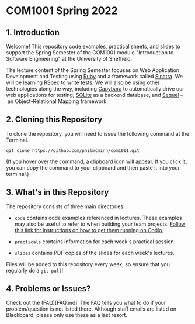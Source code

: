 # COM1001 Spring 2022

## 1. Introduction

Welcome! This repository code examples, practical sheets, and slides to support
the Spring Semester of the COM1001 module "Introduction to Software Engineering"
at the University of Sheffield.

The lecture content of the Spring Semester focuses on Web Application
Development and Testing using [Ruby](https://www.ruby-lang.org/) and a framework
called [Sinatra](http://sinatrarb.com/). We will be learning
[RSpec](https://rspec.info/) to write tests. We will also be using other
technologies along the way, including
[Capybara](https://teamcapybara.github.io/capybara/) to automatically drive our
web applications for testing; [SQLite](https://www.sqlite.org/) as a backend
database, and [Sequel](https://sequel.jeremyevans.net/) – an Object-Relational
Mapping framework.

## 2. Cloning this Repository

To clone the repository, you will need to issue the following command at the
Terminal. 

```console
git clone https://github.com/philmcminn/com1001.git
```

(If you hover over the command, a clipboard icon will appear. If you click it,
you can copy the command to your clipboard and then paste it into your
terminal.)

## 3. What's in this Repository

The repository consists of three main directories:

* `code` contains code examples referenced in lectures. These examples
  may also be useful to refer to when building your team projects. [Follow this
  link for instructions on how to get them running on Codio.](code/)

* `practicals` contains information for each week's practical session.

* `slides` contains PDF copies of the slides for each week's lectures. 

Files will be added to this repository every week, so ensure that you regularly
do a `git pull`!

## 4. Problems or Issues?

Check out the (FAQ)[FAQ.md]. The FAQ tells you what to do if your
problem/question is not listed there. Although staff emails are listed on
Blackboard, please only use these as a last resort. 
